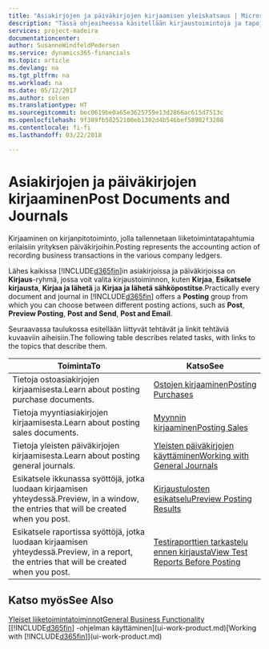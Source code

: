 ```yaml
---
title: "Asiakirjojen ja päiväkirjojen kirjaamisen yleiskatsaus | Microsoft Docs"
description: "Tässä ohjeaiheessa käsitellään kirjaustoimintoja ja tapoja, joilla voit kirjata asiakirjat ja päiväkirjat."
services: project-madeira
documentationcenter: 
author: SusanneWindfeldPedersen
ms.service: dynamics365-financials
ms.topic: article
ms.devlang: na
ms.tgt_pltfrm: na
ms.workload: na
ms.date: 05/12/2017
ms.author: solsen
ms.translationtype: HT
ms.sourcegitcommit: bec0619be0a65e3625759e13d2866ac615d7513c
ms.openlocfilehash: 9f389fb58252100eb1302d4b546bef58902f3208
ms.contentlocale: fi-fi
ms.lasthandoff: 03/22/2018

---
```

# <a name="post-documents-and-journals"></a><span data-ttu-id="c47f1-103">Asiakirjojen ja päiväkirjojen kirjaaminen</span><span class="sxs-lookup"><span data-stu-id="c47f1-103">Post Documents and Journals</span></span>
<span data-ttu-id="c47f1-104">Kirjaaminen on kirjanpitotoiminto, jolla tallennetaan liiketoimintatapahtumia erilaisiin yrityksen päiväkirjoihin.</span><span class="sxs-lookup"><span data-stu-id="c47f1-104">Posting represents the accounting action of recording business transactions in the various company ledgers.</span></span>

<span data-ttu-id="c47f1-105">Lähes kaikissa [!INCLUDE[d365fin](includes/d365fin_md.md)]in asiakirjoissa ja päiväkirjoissa on **Kirjaus**-ryhmä, jossa voit valita kirjaustoiminnon, kuten **Kirjaa**, **Esikatsele kirjausta**, **Kirjaa ja lähetä** ja **Kirjaa ja lähetä sähköpostitse**.</span><span class="sxs-lookup"><span data-stu-id="c47f1-105">Practically every document and journal in [!INCLUDE[d365fin](includes/d365fin_md.md)] offers a **Posting** group from which you can choose between different posting actions, such as **Post**, **Preview Posting**, **Post and Send**, **Post and Email**.</span></span>

<span data-ttu-id="c47f1-106">Seuraavassa taulukossa esitellään liittyvät tehtävät ja linkit tehtäviä kuvaaviin aiheisiin.</span><span class="sxs-lookup"><span data-stu-id="c47f1-106">The following table describes related tasks, with links to the topics that describe them.</span></span>

| <span data-ttu-id="c47f1-107">Toiminta</span><span class="sxs-lookup"><span data-stu-id="c47f1-107">To</span></span> | <span data-ttu-id="c47f1-108">Katso</span><span class="sxs-lookup"><span data-stu-id="c47f1-108">See</span></span> |
| --- | --- |
| <span data-ttu-id="c47f1-109">Tietoja ostoasiakirjojen kirjaamisesta.</span><span class="sxs-lookup"><span data-stu-id="c47f1-109">Learn about posting purchase documents.</span></span> |[<span data-ttu-id="c47f1-110">Ostojen kirjaaminen</span><span class="sxs-lookup"><span data-stu-id="c47f1-110">Posting Purchases</span></span>](ui-post-purchases.md) |
| <span data-ttu-id="c47f1-111">Tietoja myyntiasiakirjojen kirjaamisesta.</span><span class="sxs-lookup"><span data-stu-id="c47f1-111">Learn about posting sales documents.</span></span> |[<span data-ttu-id="c47f1-112">Myynnin kirjaaminen</span><span class="sxs-lookup"><span data-stu-id="c47f1-112">Posting Sales</span></span>](ui-post-sales.md) |
| <span data-ttu-id="c47f1-113">Tietoja yleisten päiväkirjojen kirjaamisesta.</span><span class="sxs-lookup"><span data-stu-id="c47f1-113">Learn about posting general journals.</span></span> |[<span data-ttu-id="c47f1-114">Yleisten päiväkirjojen käyttäminen</span><span class="sxs-lookup"><span data-stu-id="c47f1-114">Working with General Journals</span></span>](ui-work-general-journals.md) |
| <span data-ttu-id="c47f1-115">Esikatsele ikkunassa syöttöjä, jotka luodaan kirjaamisen yhteydessä.</span><span class="sxs-lookup"><span data-stu-id="c47f1-115">Preview, in a window, the entries that will be created when you post.</span></span> |[<span data-ttu-id="c47f1-116">Kirjaustulosten esikatselu</span><span class="sxs-lookup"><span data-stu-id="c47f1-116">Preview Posting Results</span></span>](ui-how-preview-post-results.md) |
| <span data-ttu-id="c47f1-117">Esikatsele raportissa syöttöjä, jotka luodaan kirjaamisen yhteydessä.</span><span class="sxs-lookup"><span data-stu-id="c47f1-117">Preview, in a report, the entries that will be created when you post.</span></span> |[<span data-ttu-id="c47f1-118">Testiraporttien tarkastelu ennen kirjausta</span><span class="sxs-lookup"><span data-stu-id="c47f1-118">View Test Reports Before Posting</span></span>](ui-how-view-test-reports-posting.md) |

## <a name="see-also"></a><span data-ttu-id="c47f1-119">Katso myös</span><span class="sxs-lookup"><span data-stu-id="c47f1-119">See Also</span></span>
[<span data-ttu-id="c47f1-120">Yleiset liiketoimintatoiminnot</span><span class="sxs-lookup"><span data-stu-id="c47f1-120">General Business Functionality</span></span>](ui-across-business-areas.md)  
<span data-ttu-id="c47f1-121">[[!INCLUDE[d365fin](includes/d365fin_md.md)] -ohjelman käyttäminen](ui-work-product.md)</span><span class="sxs-lookup"><span data-stu-id="c47f1-121">[Working with [!INCLUDE[d365fin](includes/d365fin_md.md)]](ui-work-product.md)</span></span>



